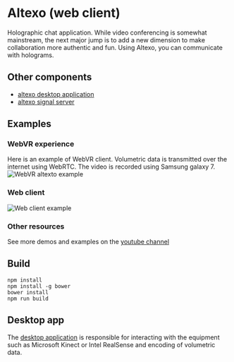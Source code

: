 # Altexo (web client) #

Holographic chat application. While video conferencing is somewhat mainstream, the next major jump is to add a new dimension to make collaboration more authentic and fun. Using Altexo, you can communicate with holograms.

## Other components ##

- [altexo desktop application](https://github.com/xorsnn/altexo-desktop-app)
- [altexo signal server](https://github.com/xorsnn/altexo-signal-server)

## Examples ##
### WebVR experience ###

Here is an example of WebVR client. Volumetric data is transmitted over the internet using WebRTC. The video is recorded using Samsung galaxy 7.
![WebVR altexto example](https://github.com/xorsnn/altexo-chat-web/blob/master/static/WebVR.gif)

### Web client ###

![Web client example](https://github.com/xorsnn/altexo-chat-web/blob/master/static/web.gif)

### Other resources ###
See more demos and examples on the [youtube channel](https://youtu.be/hpWKITMRGRw)

## Build ##
```
npm install
npm install -g bower
bower install
npm run build
```

## Desktop app ##
The [desktop application](https://github.com/xorsnn/altexo-desktop-app) is responsible for interacting with the equipment such as Microsoft Kinect or Intel RealSense and encoding of volumetric data.
